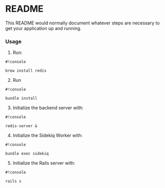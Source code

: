 # README #

This README would normally document whatever steps are necessary to get your application up and running.

### Usage ###
1) Run:
```
#!console

brew install redis
```

2) Run
```
#!console

bundle install
```

3) Initialize the backend server with:
```
#!console

redis-server &
```

4) Initialize the Sidekiq Worker with:
```
#!console

bundle exec sidekiq
```

5) Initialize the Rails server with:
```
#!console

rails s
```